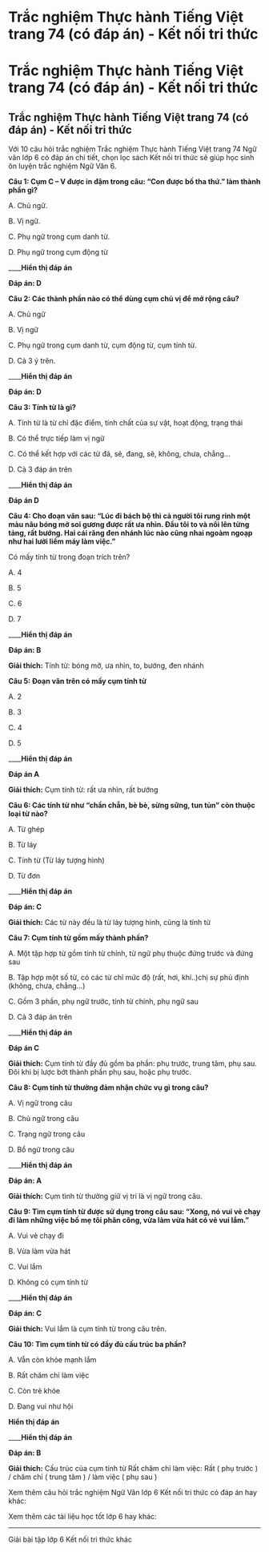 # Trắc nghiệm Thực hành Tiếng Việt trang 74 (có đáp án) - Kết nối tri thức

# Trắc nghiệm Thực hành Tiếng Việt trang 74 (có đáp án) - Kết nối tri thức

## Trắc nghiệm Thực hành Tiếng Việt trang 74 (có đáp án) - Kết nối tri thức

Với 10 câu hỏi trắc nghiệm Trắc nghiệm Thực hành Tiếng Việt trang 74 Ngữ văn lớp 6 có đáp án chi tiết, chọn lọc sách Kết nối tri thức sẽ giúp học sinh ôn luyện trắc nghiệm Ngữ Văn 6.

**Câu 1: Cụm C – V được in đậm trong câu: “**Con** **được bố tha thứ**.” làm thành phần gì?**

A. Chủ ngữ.

B. Vị ngữ.

C. Phụ ngữ trong cụm danh từ.

D. Phụ ngữ trong cụm động từ

____**Hiển thị đáp án**

**Đáp án: D**

**Câu 2: Các thành phần nào có thể dùng cụm chủ vị để mở rộng câu?**

A. Chủ ngữ

B. Vị ngữ

C. Phụ ngữ trong cụm danh từ, cụm động từ, cụm tính từ.

D. Cả 3 ý trên.

____**Hiển thị đáp án**

**Đáp án: D**

**Câu 3: Tính từ là gì?**

A. Tính từ là từ chỉ đặc điểm, tính chất của sự vật, hoạt động, trạng thái

B. Có thể trực tiếp làm vị ngữ

C. Có thể kết hợp với các từ đã, sẽ, đang, sẽ, không, chưa, chẳng…

D. Cả 3 đáp án trên

____**Hiển thị đáp án**

**Đáp án D**

  


  


  


**Câu 4: Cho đoạn văn sau: “Lúc đi bách bộ thì cả người tôi rung rinh một màu nâu bóng mỡ soi gương được rất ưa nhìn. Đầu tôi to và nổi lên từng tảng, rất bướng. Hai cái răng đen nhánh lúc nào cũng nhai ngoàm ngoạp như hai lưỡi liềm máy làm việc.”**

Có mấy tính từ trong đoạn trích trên?

A. 4

B. 5

C. 6

D. 7

____**Hiển thị đáp án**

**Đáp án: B**

**Giải thích:** Tính từ: bóng mỡ, ưa nhìn, to, bướng, đen nhánh

**Câu 5: Đoạn văn trên có mấy cụm tính từ**

A. 2

B. 3

C. 4

D. 5

____**Hiển thị đáp án**

**Đáp án A**

**Giải thích:** Cụm tính từ: rất ưa nhìn, rất bướng

**Câu 6: Các tính từ như “chần chẫn, bè bè, sừng sững, tun tủn” còn thuộc loại từ nào?**

A. Từ ghép

B. Từ láy

C. Tính từ (Từ láy tượng hình)

D. Từ đơn

____**Hiển thị đáp án**

**Đáp án: C**

**Giải thích:** Các từ này đều là từ láy tượng hình, cũng là tính từ

**Câu 7: Cụm tính từ gồm mấy thành phần?**

A. Một tập hợp từ gồm tính từ chính, từ ngữ phụ thuộc đứng trước và đứng sau

B. Tập hợp một số từ, có các từ chỉ mức độ (rất, hơi, khí..)chị sự phủ định (không, chưa, chẳng…)

C. Gồm 3 phần, phụ ngữ trước, tính từ chính, phụ ngữ sau

D. Cả 3 đáp án trên

____**Hiển thị đáp án**

**Đáp án C**

**Giải thích:** Cụm tính từ đầy đủ gồm ba phần: phụ trước, trung tâm, phụ sau. Đôi khi bị lược bớt thành phần phụ sau, hoặc phụ trước.

**Câu 8: Cụm tính từ thường đảm nhận chức vụ gì trong câu?**

A. Vị ngữ trong câu

B. Chủ ngữ trong câu

C. Trạng ngữ trong câu

D. Bổ ngữ trong câu

____**Hiển thị đáp án**

**Đáp án: A**

**Giải thích:** Cụm tình từ thường giữ vị trí là vị ngữ trong câu.

**Câu 9: Tìm cụm tính từ được sử dụng trong câu sau: “Xong, nó vui vẻ chạy đi làm những việc bố mẹ tôi phân công, vừa làm vừa hát có vẻ vui lắm.”**

A. Vui vẻ chạy đi

B. Vừa làm vừa hát

C. Vui lắm

D. Không có cụm tính từ

____**Hiển thị đáp án**

**Đáp án: C**

**Giải thích:** Vui lắm là cụm tính từ trong câu trên.

**Câu 10: Tìm cụm tính từ có đầy đủ cấu trúc ba phần?**

A. Vẫn còn khỏe mạnh lắm

B. Rất chăm chỉ làm việc

C. Còn trẻ khỏe

D. Đang vui như hội

**Hiển thị đáp án**

____**Hiển thị đáp án**

**Đáp án: B**

**Giải thích:** Cấu trúc của cụm tính từ Rất chăm chỉ làm việc: Rất ( phụ trước ) / chăm chỉ ( trung tâm ) / làm việc ( phụ sau )

Xem thêm câu hỏi trắc nghiệm Ngữ Văn lớp 6 Kết nối tri thức có đáp án hay khác:

Xem thêm các tài liệu học tốt lớp 6 hay khác:

* * *

Giải bài tập lớp 6 Kết nối tri thức khác
